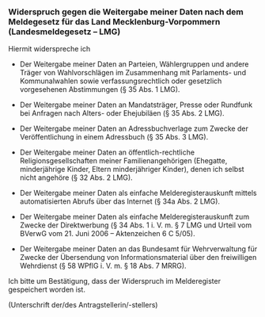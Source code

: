 ### Widerspruch gegen die Weitergabe meiner Daten nach dem Meldegesetz für das Land Mecklenburg-Vorpommern (Landesmeldegesetz – LMG)

Hiermit widerspreche ich

+ Der Weitergabe meiner Daten an Parteien, Wählergruppen und andere Träger von Wahlvorschlägen im Zusammenhang mit Parlaments- und Kommunalwahlen sowie verfassungsrechtlich oder gesetzlich vorgesehenen Abstimmungen (§ 35 Abs. 1 LMG).

+ Der Weitergabe meiner Daten an Mandatsträger, Presse oder Rundfunk bei Anfragen nach Alters- oder Ehejubiläen (§ 35 Abs. 2 LMG).

+ Der Weitergabe meiner Daten an Adressbuchverlage zum Zwecke der Veröffentlichung in einem Adressbuch (§ 35 Abs. 3 LMG).

+ Der Weitergabe meiner Daten an öffentlich-rechtliche Religionsgesellschaften meiner Familienangehörigen (Ehegatte, minderjährige Kinder, Eltern minderjähriger Kinder), denen ich selbst nicht angehöre (§ 32 Abs. 2 LMG).

+ Der Weitergabe meiner Daten als einfache Melderegisterauskunft mittels automatisierten Abrufs über das Internet (§ 34a Abs. 2 LMG).

+ Der Weitergabe meiner Daten als einfache Melderegisterauskunft zum Zwecke der Direktwerbung (§ 34 Abs. 1 i. V. m. § 7 LMG und Urteil vom BVerwG vom 21. Juni 2006 – Aktenzeichen 6 C 5/05).

+ Der Weitergabe meiner Daten an das Bundesamt für Wehrverwaltung für Zwecke der Übersendung von Informationsmaterial über den freiwilligen Wehrdienst (§ 58 WPflG i. V. m. § 18 Abs. 7 MRRG).

Ich bitte um Bestätigung, dass der Widerspruch im Melderegister gespeichert worden ist.

(Unterschrift der/des Antragstellerin/-stellers)
